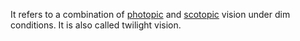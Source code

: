 It refers to a combination of [photopic](Photopic%20Vision.md) and [scotopic](Scotopic%20Vision.md) vision under dim conditions.
It is also called twilight vision.